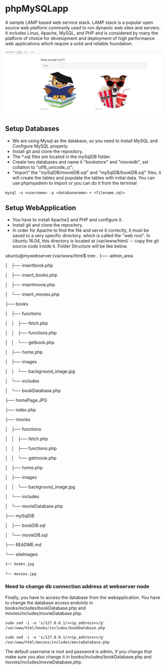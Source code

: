 # phpMySQLapp
A sample LAMP based web service stack.
LAMP stack is a popular open source web platform commonly used to run dynamic web sites and servers. 
It includes Linux, Apache, MySQL, and PHP and is considered by many the platform of choice for development 
and deployment of high performance web applications which require a solid and reliable foundation.

![Alt text](https://github.com/Anirban2404/phpMySQLapp/blob/master/homePage.JPG "Screen Shot")

## Setup Databases
* We are using Mysql as the database, so you need to Install MySQL and Configure MySQL properly.
* Install git and clone the repository.
* The *.sql files are located in the mySqlDB folder.
* Create two databases and name it "bookstore" and "moviedb", set collation to "utf8_unicode_ci";
* "Import" the "mySqlDB/movieDB.sql" and "mySqlDB/bookDB.sql" files, it will create the tables and populate the tables with initial data.
You can use phpmyadmin to import or you can do it from the terminal
```
mysql -u <username> -p <databasename> < <filename.sql>
```

## Setup WebApplication
* You have to install Apache2 and PHP and configure it.
* Install git and clone the repository.
* In order for Apache to find the file and serve it correctly, it must be saved to a very specific directory, which is called the "web root". In Ubuntu 16.04, this directory is located at /var/www/html/ -- copy the git source code inside it. Folder Structure will be like below.

ubuntu@mywebserver:/var/www/html$ tree
.
├── admin_area

│   ├── insertbook.php

│   ├── insert_books.php

│   ├── insertmovie.php

│   └── insert_movies.php

├── books

│   ├── functions

│   │   ├── fetch.php

│   │   ├── functions.php

│   │   └── getbook.php

│   ├── home.php

│   ├── images

│   │   └── background_image.jpg

│   └── includes

│       └── bookDatabase.php

├── homePage.JPG

├── index.php

├── movies

│   ├── functions

│   │   ├── fetch.php

│   │   ├── functions.php

│   │   └── getmovie.php

│   ├── home.php

│   ├── images

│   │   └── background_image.jpg

│   └── includes

│       └── movieDatabase.php

├── mySqlDB

│   ├── bookDB.sql

│   └── movieDB.sql

├── README.md

└── siteImages

    ├── books.jpg
    
    └── movies.jpg
    

### Need to change db connection address at webserver node
Finally, you have to access the database from the webapplication.
You have to change the database access endoints in books/includes/bookDatabase.php and movies/includes/movieDatabase.php.
```
sudo sed -i -e 's/127.0.0.1/<<ip_address>>/g' /var/www/html/books/includes/bookDatabase.php 
```
```
sudo sed -i -e 's/127.0.0.1/<<ip_address>>/g' /var/www/html/movies/includes/movieDatabase.php
```
The default username is root and password is admin, if you change that make sure you also change it in books/includes/bookDatabase.php and movies/includes/movieDatabase.php.
